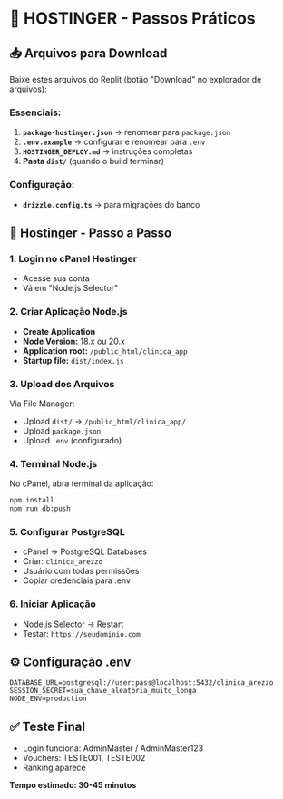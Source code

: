 # 🚀 HOSTINGER - Passos Práticos

## 📥 **Arquivos para Download**

Baixe estes arquivos do Replit (botão "Download" no explorador de arquivos):

### **Essenciais:**
1. **`package-hostinger.json`** → renomear para `package.json`
2. **`.env.example`** → configurar e renomear para `.env`
3. **`HOSTINGER_DEPLOY.md`** → instruções completas
4. **Pasta `dist/`** (quando o build terminar)

### **Configuração:**
- **`drizzle.config.ts`** → para migrações do banco

## 🔧 **Hostinger - Passo a Passo**

### **1. Login no cPanel Hostinger**
- Acesse sua conta
- Vá em "Node.js Selector"

### **2. Criar Aplicação Node.js**
- **Create Application**
- **Node Version:** 18.x ou 20.x
- **Application root:** `/public_html/clinica_app`
- **Startup file:** `dist/index.js`

### **3. Upload dos Arquivos**
Via File Manager:
- Upload `dist/` → `/public_html/clinica_app/`
- Upload `package.json` 
- Upload `.env` (configurado)

### **4. Terminal Node.js**
No cPanel, abra terminal da aplicação:
```bash
npm install
npm run db:push
```

### **5. Configurar PostgreSQL**
- cPanel → PostgreSQL Databases
- Criar: `clinica_arezzo`
- Usuário com todas permissões
- Copiar credenciais para .env

### **6. Iniciar Aplicação**
- Node.js Selector → Restart
- Testar: `https://seudominio.com`

## ⚙️ **Configuração .env**

```env
DATABASE_URL=postgresql://user:pass@localhost:5432/clinica_arezzo
SESSION_SECRET=sua_chave_aleatoria_muito_longa
NODE_ENV=production
```

## ✅ **Teste Final**
- Login funciona: AdminMaster / AdminMaster123
- Vouchers: TESTE001, TESTE002
- Ranking aparece

**Tempo estimado: 30-45 minutos**